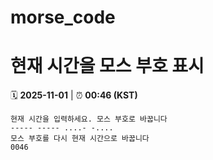 # morse_code
# 현재 시간을 모스 부호 표시
<!-- MORSE_TIME_START -->
🗓️ **2025-11-01** | ⏰ **00:46 (KST)**

```
현재 시간을 입력하세요. 모스 부호로 바꿉니다
----- ----- ....- -....
모스 부호를 다시 현재 시간으로 바꿉니다
0046
```
<!-- MORSE_TIME_END -->
